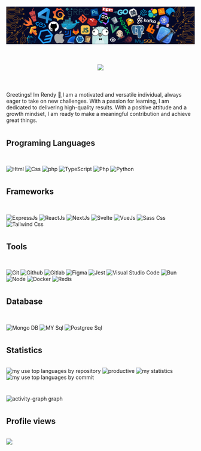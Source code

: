 ![](/header_.png)


#
<h1 align="center">
    <img src="https://readme-typing-svg.herokuapp.com/?font=Righteous&size=35&center=true&vCenter=true&width=500&height=70&duration=4000&lines=Hi+There!+👋;+I'm+Rendy!;+I'm+Fullstack+Web+Developer!;" />
</h1>

<br/>

<p>
  Greetings! Im Rendy 👋,I am a motivated and versatile individual, always eager to take on new challenges. With a passion for learning, I am dedicated to delivering high-quality results. With a positive attitude and a growth mindset, I am ready to make a meaningful contribution and achieve great things.
</p>

#

## Programing Languages 
<br/>
<p align="left">
  <img alt="Html" src="https://skillicons.dev/icons?i=html" />
  <img alt="Css" src="https://skillicons.dev/icons?i=css" />
  <img alt="php" src="https://skillicons.dev/icons?i=php" />
  <img alt="TypeScript" src="https://skillicons.dev/icons?i=typescript"/>
  <img alt="Php" src="https://skillicons.dev/icons?i=golang" />
  <img alt="Python" src="https://skillicons.dev/icons?i=python" />

</p>

#

## Frameworks 
<br/>
<p align="left">
  <img alt="ExpressJs"  src="https://skillicons.dev/icons?i=express" />
  <img alt="ReactJs"  src="https://skillicons.dev/icons?i=react" />
  <img alt="NextJs" src="https://skillicons.dev/icons?i=next" />
  <img alt="Svelte"  src="https://skillicons.dev/icons?i=svelte" />
  <img alt="VueJs"  src="https://skillicons.dev/icons?i=vue" />
  <img alt="Sass Css"  src="https://skillicons.dev/icons?i=sass" />
   <img alt="Tailwind Css"  src="https://skillicons.dev/icons?i=tailwind" />
</p>

#

## Tools
<br/>
<p align="left">
<img alt="Git" src="https://skillicons.dev/icons?i=git"/>
   <img alt="Github" src="https://skillicons.dev/icons?i=github"/>
   <img alt="Gitlab" src="https://skillicons.dev/icons?i=gitlab"/>
  <img alt="Figma" src="https://skillicons.dev/icons?i=figma"/>
  <img alt="Jest" src="https://skillicons.dev/icons?i=jest"/>
  <img alt="Visual Studio Code"  src="https://skillicons.dev/icons?i=vscode" />
  <img alt="Bun" src="https://skillicons.dev/icons?i=bun"/>
  <img alt="Node" src="https://skillicons.dev/icons?i=nodejs"/>
  <img alt="Docker" src="https://skillicons.dev/icons?i=docker"/>
  <img alt="Redis" src="https://skillicons.dev/icons?i=redis"/>
</p>

#

## Database
<br/>
<p align="left">
<img alt="Mongo DB"  src="https://skillicons.dev/icons?i=mongodb" />
<img alt="MY Sql"  src="https://skillicons.dev/icons?i=mysql" />
<img alt="Postgree Sql"  src="https://skillicons.dev/icons?i=postgres" />
</p>

#

## Statistics 
<div align="left" >
  <br/>
<img alt="my use top languages by repository" src="https://github-readme-stats.vercel.app/api/top-langs/?username=rendy278&layout=compact&card_width=400&hide=Jupyter%20Notebook,HTML,CSS"/>

<img  alt="productive" src="http://github-profile-summary-cards.vercel.app/api/cards/productive-time?username=rendy278&theme=github&utcOffset=8"/>
<img  alt="my statistics" src="https://github-readme-stats.vercel.app/api?username=rendy278&show_icons=true&theme=radical)"/>
<img  alt="my use top languages by commit" src="http://github-profile-summary-cards.vercel.app/api/cards/most-commit-language?username=rendy278&theme=github"/>
</div>

#

<img src="http://github-profile-summary-cards.vercel.app/api/cards/profile-details?username=rendy278&theme=github" height="300px" alt="activity-graph graph"  />

#



## Profile views 
<br/>
<a href="https://u8views.com/github/rendy278"><img src="https://u8views.com/api/v1/github/profiles/114122187/views/day-week-month-total-count.svg"></a>

#
